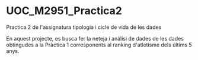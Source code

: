# UOC_M2951_Practica2
Practica 2 de l'assignatura tipologia i cicle de vida de les dades

En aquest projecte, es busca fer la neteja i anàlisi de dades de les dades obtingudes a la Pràctica 1 corresponents al ranking d'atletisme dels últims 5 anys.
